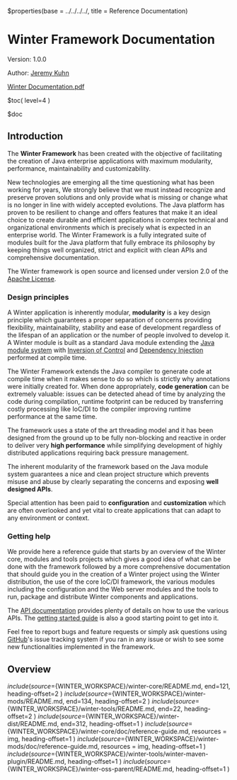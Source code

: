 $properties(base = ../../../../, title = Reference Documentation)

[winter-getting-started]: ${base}docs/getting-started/html/index.html
[winter-javadoc]: ${base}docs/release/api/index.html

[java-module-system]: https://en.wikipedia.org/wiki/Java_Platform_Module_System
[inversion-of-control]: https://en.wikipedia.org/wiki/Inversion_of_control
[dependency-injection]: https://en.wikipedia.org/wiki/Dependency_injection
[apache-license]: https://www.apache.org/licenses/LICENSE-2.0
[github-issue]: https://github.com/winterframework-io/winter/issues

<div class="heading"> 
	<h1 class="heading-title">Winter Framework Documentation</h1> 
	<p class="heading-subtitle">Version: 1.0.0</p> 
	<p class="heading-subtitle">Author: <a href="mailto:jeremy.kuhn@winterframework.io">Jeremy Kuhn</a></p>
	<a class="btn btn-primary d-none d-lg-inline-block d-print-none m-5 position-absolute bottom-0 end-0" href="../reference.pdf" role="button" download="winter-framework-documentation-1.0.0.pdf"><i class="bi bi-download"></i> Winter Documentation.pdf</a>
</div>

$toc( level=4 )

$doc

## Introduction

The **Winter Framework** has been created with the objective of facilitating the creation of Java enterprise applications with maximum modularity, performance, maintainability and customizability. 

New technologies are emerging all the time questioning what has been working for years, We strongly believe that we must instead recognize and preserve proven solutions and only provide what is missing or change what is no longer in line with widely accepted evolutions. The Java platform has proven to be resilient to change and offers features that make it an ideal choice to create durable and efficient applications in complex technical and organizational environments which is precisely what is expected in an enterprise world. The Winter Framework is a fully integrated suite of modules built for the Java platform that fully embrace its philosophy by keeping things well organized, strict and explicit with clean APIs and comprehensive documentation.

The Winter framework is open source and licensed under version 2.0 of the [Apache License][apache-license].

### Design principles

A Winter application is inherently modular, **modularity** is a key design principle which guarantees a proper separation of concerns providing flexibility, maintainability, stability and ease of development regardless of the lifespan of an application or the number of people involved to develop it. A Winter module is built as a standard Java module extending the [Java module system][java-module-system] with [Inversion of Control][inversion-of-control] and [Dependency Injection][dependency-injection] performed at compile time.

The Winter Framework extends the Java compiler to generate code at compile time when it makes sense to do so which is strictly why annotations were initially created for. When done appropriately, **code generation** can be extremely valuable: issues can be detected ahead of time by analyzing the code during compilation, runtime footprint can be reduced by transferring costly processing like IoC/DI to the compiler improving runtime performance at the same time.

The framework uses a state of the art threading model and it has been designed from the ground up to be fully non-blocking and reactive in order to deliver very **high performance** while simplifying development of highly distributed applications requiring back pressure management.

The inherent modularity of the framework based on the Java module system guarantees a nice and clean project structure which prevents misuse and abuse by clearly separating the concerns and exposing **well designed APIs**.

Special attention has been paid to **configuration** and **customization** which are often overlooked and yet vital to create applications that can adapt to any environment or context.

### Getting help

We provide here a reference guide that starts by an overview of the Winter core, modules and tools projects which gives a good idea of what can be done with the framework followed by a more comprehensive documentation that should guide you in the creation of a Winter project using the Winter distribution, the use of the core IoC/DI framework, the various modules including the configuration and the Web server modules and the tools to run, package and distribute Winter components and applications.

The [API documentation][winter-javadoc] provides plenty of details on how to use the various APIs. The [getting started guide][winter-getting-started] is also a good starting point to get into it.

Feel free to report bugs and feature requests or simply ask questions using [GitHub][github-issue]'s issue tracking system if you ran in any issue or wish to see some new functionalities implemented in the framework.

## Overview

$include( source=${WINTER_WORKSPACE}/winter-core/README.md, end=121, heading-offset=2 )
$include( source=${WINTER_WORKSPACE}/winter-mods/README.md, end=134, heading-offset=2 )
$include( source=${WINTER_WORKSPACE}/winter-tools/README.md, end=22, heading-offset=2 )
$include( source=${WINTER_WORKSPACE}/winter-dist/README.md, end=312, heading-offset=1 )
$include( source=${WINTER_WORKSPACE}/winter-core/doc/reference-guide.md, resources = img, heading-offset=1 )
$include( source=${WINTER_WORKSPACE}/winter-mods/doc/reference-guide.md, resources = img, heading-offset=1 )
$include( source=${WINTER_WORKSPACE}/winter-tools/winter-maven-plugin/README.md, heading-offset=1 )
$include( source=${WINTER_WORKSPACE}/winter-oss-parent/README.md, heading-offset=1 )